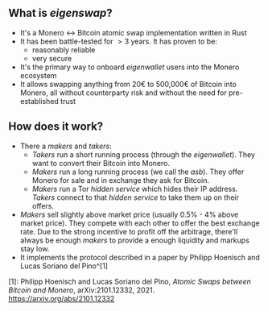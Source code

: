## What is _eigenswap_?
- It's a Monero $\leftrightarrow$ Bitcoin atomic swap implementation written in Rust
- It has been battle-tested for $>3$ years. It has proven to be:
  - reasonably reliable
  - very secure
- It's the primary way to onboard _eigenwallet_ users into the Monero ecosystem
- It allows swapping anything from 20€ to 500,000€ of Bitcoin into Monero,
  all without counterparty risk and without the need for pre-established trust

## How does it work?
- There a _makers_ and _takers_:
  - _Takers_ run a short running process (through the _eigenwallet_).
    They want to convert their Bitcoin into Monero.
  - _Makers_ run a long running process (we call the _asb_). They offer Monero for sale and in exchange they ask for Bitcoin.
  - _Makers_ run a Tor _hidden service_ which hides their IP address. _Takers_ connect to that _hidden service_ to take them up on their offers.
- _Makers_ sell slightly above market price (usually 0.5% - 4% above market price). They compete with each other to offer the best exchange rate. Due to the strong incentive to profit off the arbitrage, there'll always be enough _makers_ to provide a enough liquidity and markups stay low.
- It implements the protocol described in a paper by Philipp Hoenisch and Lucas Soriano del Pino^[1]


[1]: Philipp Hoenisch and Lucas Soriano del Pino, _Atomic Swaps between Bitcoin and Monero_, arXiv:2101.12332, 2021. https://arxiv.org/abs/2101.12332